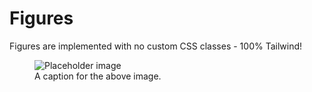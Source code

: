 # Figures
Figures are implemented with no custom CSS classes - 100% Tailwind!

<code-preview heading="Figures example">
    <figure>
        <img src="https://picsum.photos/400/300?image=0" alt="Placeholder image">
        <figcaption class="text-sm text-gray-600 pt-2">A caption for the above image.</figcaption>
    </figure>
</code-preview>

